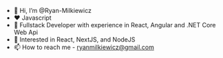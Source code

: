 - 👋 Hi, I’m @Ryan-Milkiewicz
- ❤️ Javascript
- 👀 Fullstack Developer with experience in React, Angular and .NET Core Web Api
- 🌱 Interested in React, NextJS, and NodeJS
- 📫 How to reach me - ryanmilkiewicz@gmail.com

<!---
Ryan-Milkiewicz/Ryan-Milkiewicz is a ✨ special ✨ repository because its `README.md` (this file) appears on your GitHub profile.
You can click the Preview link to take a look at your changes.
--->
